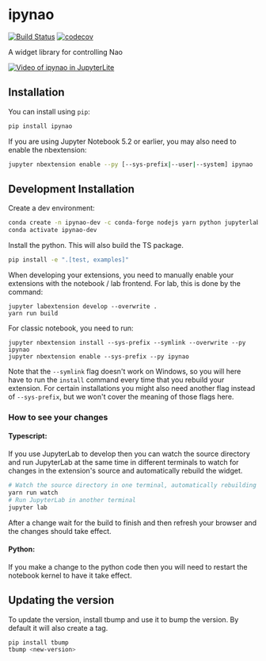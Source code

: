 
# ipynao

[![Build Status](https://travis-ci.org/QuantStack/ipynao.svg?branch=main)](https://travis-ci.org/QuantStack/ipynao)
[![codecov](https://codecov.io/gh/QuantStack/ipynao/branch/main/graph/badge.svg)](https://codecov.io/gh/QuantStack/ipynao)


A widget library for controlling Nao

[![Video of ipynao in JupyterLite](https://raw.githubusercontent.com/jupyter-robotics/ipynao/main/docs/assets/nao_hey.gif)](https://www.youtube.com/watch?v=3v2gOTS5anQ)

## Installation

You can install using `pip`:

```bash
pip install ipynao
```

If you are using Jupyter Notebook 5.2 or earlier, you may also need to enable
the nbextension:
```bash
jupyter nbextension enable --py [--sys-prefix|--user|--system] ipynao
```

## Development Installation

Create a dev environment:
```bash
conda create -n ipynao-dev -c conda-forge nodejs yarn python jupyterlab
conda activate ipynao-dev
```

Install the python. This will also build the TS package.
```bash
pip install -e ".[test, examples]"
```

When developing your extensions, you need to manually enable your extensions with the
notebook / lab frontend. For lab, this is done by the command:

```
jupyter labextension develop --overwrite .
yarn run build
```

For classic notebook, you need to run:

```
jupyter nbextension install --sys-prefix --symlink --overwrite --py ipynao
jupyter nbextension enable --sys-prefix --py ipynao
```

Note that the `--symlink` flag doesn't work on Windows, so you will here have to run
the `install` command every time that you rebuild your extension. For certain installations
you might also need another flag instead of `--sys-prefix`, but we won't cover the meaning
of those flags here.

### How to see your changes
#### Typescript:
If you use JupyterLab to develop then you can watch the source directory and run JupyterLab at the same time in different
terminals to watch for changes in the extension's source and automatically rebuild the widget.

```bash
# Watch the source directory in one terminal, automatically rebuilding when needed
yarn run watch
# Run JupyterLab in another terminal
jupyter lab
```

After a change wait for the build to finish and then refresh your browser and the changes should take effect.

#### Python:
If you make a change to the python code then you will need to restart the notebook kernel to have it take effect.

## Updating the version

To update the version, install tbump and use it to bump the version.
By default it will also create a tag.

```bash
pip install tbump
tbump <new-version>
```

